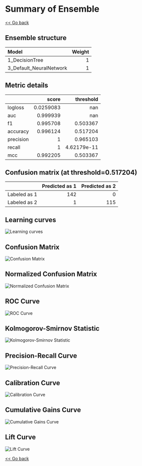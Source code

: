 # Summary of Ensemble

[<< Go back](../README.md)


## Ensemble structure
| Model                   |   Weight |
|:------------------------|---------:|
| 1_DecisionTree          |        1 |
| 3_Default_NeuralNetwork |        1 |

## Metric details
|           |     score |     threshold |
|:----------|----------:|--------------:|
| logloss   | 0.0259083 | nan           |
| auc       | 0.999939  | nan           |
| f1        | 0.995708  |   0.503367    |
| accuracy  | 0.996124  |   0.517204    |
| precision | 1         |   0.965103    |
| recall    | 1         |   4.62179e-11 |
| mcc       | 0.992205  |   0.503367    |


## Confusion matrix (at threshold=0.517204)
|              |   Predicted as 1 |   Predicted as 2 |
|:-------------|-----------------:|-----------------:|
| Labeled as 1 |              142 |                0 |
| Labeled as 2 |                1 |              115 |

## Learning curves
![Learning curves](learning_curves.png)
## Confusion Matrix

![Confusion Matrix](confusion_matrix.png)


## Normalized Confusion Matrix

![Normalized Confusion Matrix](confusion_matrix_normalized.png)


## ROC Curve

![ROC Curve](roc_curve.png)


## Kolmogorov-Smirnov Statistic

![Kolmogorov-Smirnov Statistic](ks_statistic.png)


## Precision-Recall Curve

![Precision-Recall Curve](precision_recall_curve.png)


## Calibration Curve

![Calibration Curve](calibration_curve_curve.png)


## Cumulative Gains Curve

![Cumulative Gains Curve](cumulative_gains_curve.png)


## Lift Curve

![Lift Curve](lift_curve.png)



[<< Go back](../README.md)
